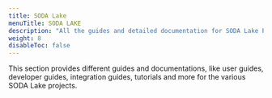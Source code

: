 ```yaml
---
title: SODA Lake
menuTitle: SODA LAKE 
description: "All the guides and detailed documentation for SODA Lake Projects"
weight: 8
disableToc: false
---
```


This section provides different guides and documentations, like user guides, developer guides, integration guides, tutorials and more for the various SODA Lake projects.
